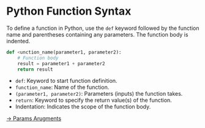 # Python Function Syntax

To define a function in Python, use the `def` keyword followed by the function name and parentheses containing any parameters. The function body is indented.

```python
def <unction_name(parameter1, parameter2):
    # Function body
    result = parameter1 + parameter2
    return result
```  
- `def`: Keyword to start function definition.
- `function_name`: Name of the function.
- `(parameter1, parameter2)`: Parameters (inputs) the function takes.
- `return`: Keyword to specify the return value(s) of the function.
- Indentation: Indicates the scope of the function body.


[-> Params Arugments](/math-functions/03_paramsArugments.md)